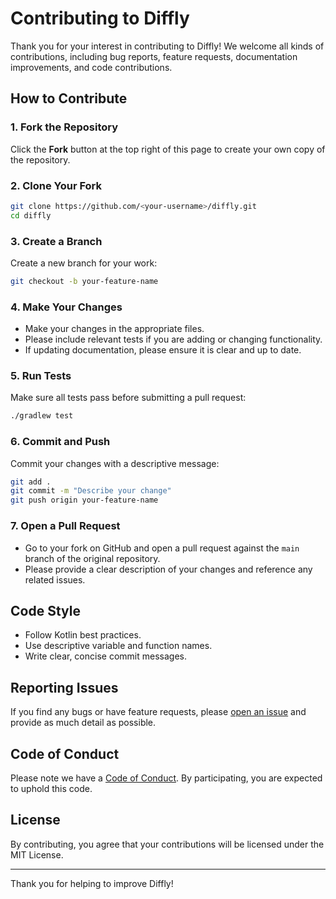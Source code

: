 # Contributing to Diffly

Thank you for your interest in contributing to Diffly! We welcome all kinds of contributions, including bug reports, feature requests, documentation improvements, and code contributions.

## How to Contribute

### 1. Fork the Repository

Click the **Fork** button at the top right of this page to create your own copy of the repository.

### 2. Clone Your Fork

```bash
git clone https://github.com/<your-username>/diffly.git
cd diffly
```

### 3. Create a Branch

Create a new branch for your work:

```bash
git checkout -b your-feature-name
```

### 4. Make Your Changes

- Make your changes in the appropriate files.
- Please include relevant tests if you are adding or changing functionality.
- If updating documentation, please ensure it is clear and up to date.

### 5. Run Tests

Make sure all tests pass before submitting a pull request:

```bash
./gradlew test
```

### 6. Commit and Push

Commit your changes with a descriptive message:

```bash
git add .
git commit -m "Describe your change"
git push origin your-feature-name
```

### 7. Open a Pull Request

- Go to your fork on GitHub and open a pull request against the `main` branch of the original repository.
- Please provide a clear description of your changes and reference any related issues.

## Code Style

- Follow Kotlin best practices.
- Use descriptive variable and function names.
- Write clear, concise commit messages.

## Reporting Issues

If you find any bugs or have feature requests, please [open an issue](https://github.com/JahidHasanCO/diffly/issues/new) and provide as much detail as possible.

## Code of Conduct

Please note we have a [Code of Conduct](CODE_OF_CONDUCT.md). By participating, you are expected to uphold this code.

## License

By contributing, you agree that your contributions will be licensed under the MIT License.

---

Thank you for helping to improve Diffly!
